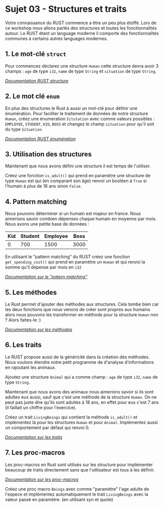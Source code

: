 # Sujet 03 - Structures et traits

Votre connaissance du RUST commence a être un peu plus étoffé. Lors de ce workshop nous allons parlés des structures et toutes les fonctionnalités autour. Le RUST étant un language moderne il comporte des fonctionnalités communes à certains autres languages modernes.

## 1. Le mot-clé `struct`

Pour commencez déclarez une structure `Human` cette structure devra avoir 3 champs : `age` de type `i32`, `name` de type `String` et `situation` de type `String`.

*[Documentation RUST structure](https://doc.rust-lang.org/book/ch05-01-defining-structs.html)*

## 2. Le mot clé `enum`

En plus des structures le Rust à aussi un mot-clé pour définir une énumération. Pour faciliter le traitement de données de notre structure `Human`, créez une énumeration `Situtation` avec comme valeurs possibles : `EMPLOYEE`, `STUDENT`, `KID`, `BOSS` et changez le champ `situation` pour qu'il soit du type `Situation`.

*[Documentation RUST énumération](https://doc.rust-lang.org/book/ch06-01-defining-an-enum.html)*

## 3. Utilisation des structures

Maintenant que nous avons défini une structure il est temps de l'utiliser.

Créez une fonction `is_adult()` qui prend en paramètre une structure de type `Human` est qui (en comparant son âge) renvoi un booléen à `True` si l'humain à plus de 18 ans sinon `False`.

## 4. Pattern matching

Nous pouvons déterminer si un humain est majeur en france. Nous aimerions savoir combien dépenses chaque humain en moyenne par mois. Nous avons une petite base de données :

| Kid | Student | Employee | Boss |
|-----|---------|----------|------|
| 0   | 700     | 1500     | 3000 |

En utilisant le "pattern matching" du RUST créez une fonction `get_spending_cost()` qui prend en paramètre un `Human` et qui renvoi la somme qu'il dépense par mois en `i32`

*[Documentation sur le "patern matching"](https://doc.rust-lang.org/book/ch06-02-match.html)*

## 5. Les méthodes

Le Rust permet d'ajouter des méthodes aux structures. Cela tombe bien car les deux fonctions que nous venons de créer sont propres aux humains alors nous pouvons les transformer en méthode pour la structure `Human` non ? Alors faites-le :)

*[Documentation sur les méthodes](https://doc.rust-lang.org/book/ch05-03-method-syntax.html)*

## 6. Les traits

Le RUST propose aussi de la généricité dans la création des méthodes. Nous voulons étendre notre petit programme de d'analyse d'informations en rajoutant les animaux.

Ajoutez une structure `Animal` qui a comme champ : `age` de type `i32`, `name` de type `String`.

Maintenant que nous avons des animaux nous aimerions savoir si ils sont adultes eux aussi, sauf que c'est une méthode de la structure `Human`. On ne peut pas juste dire qu'ils sont adultes à 18 ans, en effet pour eux c'est 7 ans (il faillait un chiffre pour l'exercice).

Créez un trait `LivingBeings` qui contient la méthode `is_adult()` et implémentez là pour les structures `Human` et pour `Animal`. Implémentez aussi un comportement par défaut qui renvoi 0.

*[Documentation sur les traits](https://doc.rust-lang.org/book/ch10-02-traits.html)*

## 7. Les proc-macros

Les proc-macros en Rust sont utilisés sur les structure pour implémenter beaucoup de traits directement sans que l'utilisateur est tous à les définir.

*[Documentation sur les proc-macros](https://doc.rust-lang.org/book/ch19-06-macros.html?highlight=macros#how-to-write-a-custom-derive-macro)*

Créez une proc macro `Beings` avec comme "paramètre" l'age adulte de l'espece et implémentez automatiquement le trait `LivingBeings` avec la valeur passé en paramètre. (en utilisant syn et quote)
